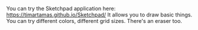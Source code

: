 You can try the Sketchpad application here: https://timartamas.github.io/Sketchpad/
It allows you to draw basic things. You can try different colors, different grid sizes. There's an eraser too.
